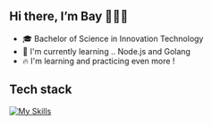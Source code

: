 ## Hi there,  I’m Bay 👨🏻‍💻
* 🎓 Bachelor of Science in Innovation Technology
* 🌱 I'm currently learning .. Node.js and Golang
* 🔥 I'm learning and practicing even more !

## Tech stack
[![My Skills](https://skillicons.dev/icons?i=mongodb,expressjs,react,nodejs,nextjs,ts,js,html,css,tailwindcss)](https://skillicons.dev)





